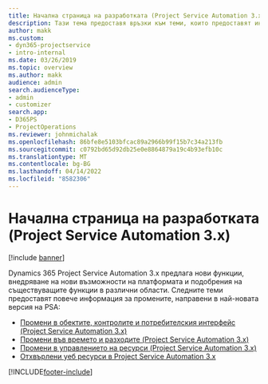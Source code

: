 ```yaml
---
title: Начална страница на разработката (Project Service Automation 3.x)
description: Тази тема предоставя връзки към теми, които предоставят информация за разработката на Dynamics 365 Project Service Automation (PSA) версия 3.x.
author: makk
ms.custom:
- dyn365-projectservice
- intro-internal
ms.date: 03/26/2019
ms.topic: overview
ms.author: makk
audience: admin
search.audienceType:
- admin
- customizer
search.app:
- D365PS
- ProjectOperations
ms.reviewer: johnmichalak
ms.openlocfilehash: 86bfe8e5103bfcac89a2966b99f15b7c34a213fb
ms.sourcegitcommit: c0792bd65d92db25e0e8864879a19c4b93efb10c
ms.translationtype: MT
ms.contentlocale: bg-BG
ms.lasthandoff: 04/14/2022
ms.locfileid: "8582306"
---
```

# <a name="development-home-page-project-service-automation-3x"></a>Начална страница на разработката (Project Service Automation 3.x)

[!include [banner](../../includes/psa-now-project-operations.md)]

Dynamics 365 Project Service Automation 3.x предлага нови функции, внедряване на нови възможности на платформата и подобрения на съществуващите функции в различни области. Следните теми предоставят повече информация за промените, направени в най-новата версия на PSA:

- [Промени в обектите, контролите и потребителския интерфейс (Project Service Automation 3.x)](../developer-guides/entity-changes-v3.x.md)
- [Промени във времето и разходите (Project Service Automation 3.x)](../developer-guides/time-expense-changes-v3.x.md)
- [Промени в управлението на ресурси (Project Service Automation 3.x)](../developer-guides/resource-management-changes-v3.x.md)
- [Отхвърлени уеб ресурси в Project Service Automation 3.x](../developer-guides/web-resources-deprecated-v3.x.md)


[!INCLUDE[footer-include](../../includes/footer-banner.md)]
